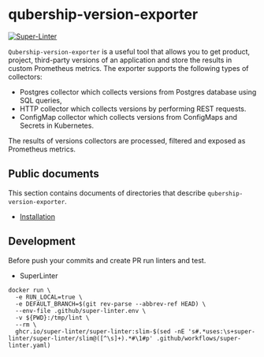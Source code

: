 # qubership-version-exporter
[![Super-Linter](https://github.com/Netcracker/qubership-version-exporter/actions/workflows/super-linter.yaml/badge.svg)](https://github.com/marketplace/actions/super-linter)

`Qubership-version-exporter` is a useful tool that allows you to get product, project, third-party versions of an application and
store the results in custom Prometheus metrics. The exporter supports the following types of collectors:

* Postgres collector which collects versions from Postgres database using SQL queries,
* HTTP collector which collects versions by performing REST requests.
* ConfigMap collector which collects versions from ConfigMaps and Secrets in Kubernetes.

The results of versions collectors are processed, filtered and exposed as Prometheus metrics.

## Public documents

This section contains documents of directories that describe `qubership-version-exporter`.

* [Installation](documents/public/installation.md)

## Development
Before push your commits and create PR run linters and test.
* SuperLinter
```shell
docker run \
  -e RUN_LOCAL=true \
  -e DEFAULT_BRANCH=$(git rev-parse --abbrev-ref HEAD) \
  --env-file .github/super-linter.env \
  -v ${PWD}:/tmp/lint \
  --rm \
  ghcr.io/super-linter/super-linter:slim-$(sed -nE 's#.*uses:\s+super-linter/super-linter/slim@([^\s]+).*#\1#p' .github/workflows/super-linter.yaml)
```


